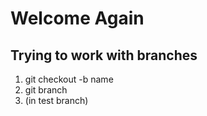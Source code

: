 # Welcome Again

## Trying to work with branches

1. git checkout -b name
2. git branch
3. (in test branch)